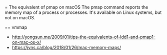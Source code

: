 = The equivalent of pmap on macOS
The pmap command reports the memory map of a process or processes.
It's available on Linux systems, but not on macOS. 

== vmmap
* http://yongsun.me/2009/01/tips-the-equivalents-of-ldd1-and-pmap1-on-mac-os-x/
* https://jvns.ca/blog/2018/01/26/mac-memory-maps/
